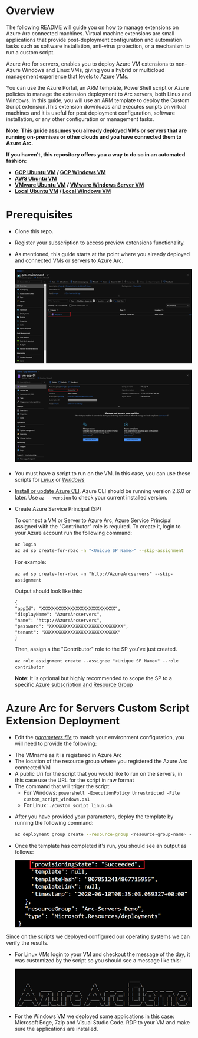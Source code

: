 # Overview

The following README will guide you on how to manage extensions on Azure Arc connected machines. Virtual machine extensions are small applications that provide post-deployment configuration and automation tasks such as software installation, anti-virus protection, or a mechanism to run a custom script.

Azure Arc for servers,  enables you to deploy Azure VM extensions to non-Azure Windows and Linux VMs, giving you a hybrid or multicloud management experience that levels to Azure VMs.

You can use the Azure Portal, an ARM template, PowerShell script or Azure policies to manage the extension deployment to Arc servers, both Linux and Windows. In this guide, you will use an ARM template to deploy the Custom Script extension.This extension downloads and executes scripts on virtual machines and it is useful for post deployment configuration, software installation, or any other configuration or management tasks.

**Note: This guide assumes you already deployed VMs or servers that are running on-premises or other clouds and you have connected them to Azure Arc.**

**If you haven't, this repository offers you a way to do so in an automated fashion:**
- **[GCP Ubuntu VM](gcp_terraform_ubuntu.md) / [GCP Windows VM](gcp_terraform_windows.md)**
- **[AWS Ubuntu VM](aws_terraform_ubuntu.md)**
- **[VMware Ubuntu VM](vmware_terraform_ubuntu.md) / [VMware Windows Server VM](vmware_terraform_winsrv.md)**
- **[Local Ubuntu VM](local_vagrant_ubuntu.md) / [Local Windows VM](local_vagrant_windows.md)**

# Prerequisites

* Clone this repo.

* Register your subscription to access preview extensions functionality.

* As mentioned, this guide starts at the point where you already deployed and connected VMs or servers to Azure Arc.

    ![](../img/vm_extension_customscript/01.png)

    ![](../img/vm_extension_customscript/02.png)

* You must have a script to run on the VM. In this case, you can use these scripts for [*Linux*](../scripts/custom_script_linux.sh) or [*Windows*](../scripts/custom_script_windows.sh)

    
* [Install or update Azure CLI](https://docs.microsoft.com/en-us/cli/azure/install-azure-cli?view=azure-cli-latest). Azure CLI should be running version 2.6.0 or later. Use ```az --version``` to check your current installed version.

* Create Azure Service Principal (SP)   

    To connect a VM or Server to Azure Arc, Azure Service Principal assigned with the "Contributor" role is required. To create it, login to your Azure account run the following command:

    ```bash
    az login
    az ad sp create-for-rbac -n "<Unique SP Name>" --skip-assignment
    ```

    For example:

    ```az ad sp create-for-rbac -n "http://AzureArcservers" --skip-assignment```

    Output should look like this:
    ```terminal
    {
    "appId": "XXXXXXXXXXXXXXXXXXXXXXXXXXXX",
    "displayName": "AzureArcservers",
    "name": "http://AzureArcservers",
    "password": "XXXXXXXXXXXXXXXXXXXXXXXXXXXX",
    "tenant": "XXXXXXXXXXXXXXXXXXXXXXXXXXXX"
    }
    ```

    Then, assign a the "Contributor" role to the SP you've just created.

    ```az role assignment create --assignee "<Unique SP Name>" --role contributor```
    
    **Note**: It is optional but highly recommended to scope the SP to a specific [Azure subscription and Resource Group](https://docs.microsoft.com/en-us/cli/azure/ad/sp?view=azure-cli-latest) 

# Azure Arc for Servers Custom Script Extension Deployment

* Edit the [*parameters file*](../extensions/arm/customscript-template.parameters.json) to match your environment configuration, you will need to provide the following: 

- The VMname as it is registered in Azure Arc
- The location of the resource group where you registered the Azure Arc connected VM  
- A public Uri for the script that you would like to run on the servers, in this case use the URL for the script in raw format
- The command that will triger the script: 
    - For Windows: ```powershell -ExecutionPolicy Unrestricted -File custom_script_windows.ps1 ```
    - For Linux: ```./custom_script_linux.sh```

* After you have provided your parameters, deploy the template by running the following command: 

    ```bash
    az deployment group create --resource-group <resource-group-name> --template-file <path-to-template> --parameters <path-to-parametersfile>
    ```
   
* Once the template has completed it's run, you should see an output as follows: 

    ![](../img/vm_extension_customscript/08.png)
    
Since on the scripts we deployed configured our operating systems we can verify the results. 

* For Linux VMs login to your VM and checkout the message of the day, it was customized by the script so you should see a message like this: 

    ![](../img/vm_extension_customscript/09.png)

* For the Windows VM we deployed some applications in this case: Microsoft Edge, 7zip and Visual Studio Code. RDP to your VM and make sure the applications are installed. 